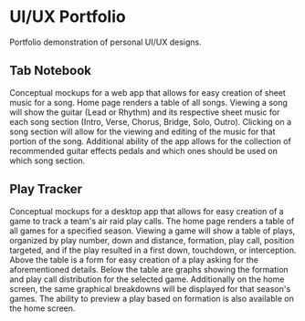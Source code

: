 # UI/UX Portfolio

Portfolio demonstration of personal UI/UX designs.

## Tab Notebook

Conceptual mockups for a web app that allows for easy creation of sheet music for a song. Home page renders a table of all songs. Viewing a song will show the guitar (Lead or Rhythm) and its respective sheet music for each song section (Intro, Verse, Chorus, Bridge, Solo, Outro). Clicking on a song section will allow for the viewing and editing of the music for that portion of the song. Additional ability of the app allows for the collection of recommended guitar effects pedals and which ones should be used on which song section.

## Play Tracker

Conceptual mockups for a desktop app that allows for easy creation of a game to track a team's air raid play calls. The home page renders a table of all games for a specified season. Viewing a game will show a table of plays, organized by play number, down and distance, formation, play call, position targeted, and if the play resulted in a first down, touchdown, or interception. Above the table is a form for easy creation of a play asking for the aforementioned details. Below the table are graphs showing the formation and play call distribution for the selected game. Additionally on the home screen, the same graphical breakdowns will be displayed for that season's games. The ability to preview a play based on formation is also available on the home screen.